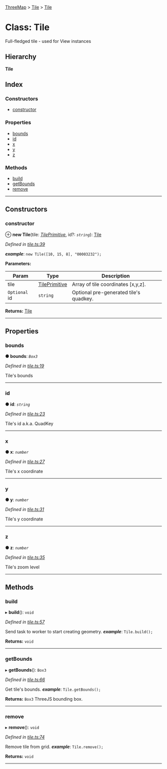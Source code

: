 [ThreeMap](../README.md) > [Tile](../modules/tile.md) > [Tile](../classes/tile.tile-1.md)

# Class: Tile

Full-fledged tile - used for View instances

## Hierarchy

**Tile**

## Index

### Constructors

* [constructor](tile.tile-1.md#constructor)

### Properties

* [bounds](tile.tile-1.md#bounds)
* [id](tile.tile-1.md#id)
* [x](tile.tile-1.md#x)
* [y](tile.tile-1.md#y)
* [z](tile.tile-1.md#z)

### Methods

* [build](tile.tile-1.md#build)
* [getBounds](tile.tile-1.md#getbounds)
* [remove](tile.tile-1.md#remove)

---

## Constructors

<a id="constructor"></a>

###  constructor

⊕ **new Tile**(tile: *[TilePrimitive](../modules/interfaces.md#tileprimitive)*, id?: *`string`*): [Tile](tile.tile-1.md)

*Defined in [tile.ts:39](https://github.com/areknawo/Three-Map/blob/41e1f78/src/tile.ts#L39)*

*__example__*: `new Tile([10, 15, 8], "00003232");`

**Parameters:**

| Param | Type | Description |
| ------ | ------ | ------ |
| tile | [TilePrimitive](../modules/interfaces.md#tileprimitive) |  Array of tile coordinates \[x,y,z\]. |
| `Optional` id | `string` |  Optional pre-generated tile's quadkey. |

**Returns:** [Tile](tile.tile-1.md)

___

## Properties

<a id="bounds"></a>

###  bounds

**● bounds**: *`Box3`*

*Defined in [tile.ts:19](https://github.com/areknawo/Three-Map/blob/41e1f78/src/tile.ts#L19)*

Tile's bounds

___
<a id="id"></a>

###  id

**● id**: *`string`*

*Defined in [tile.ts:23](https://github.com/areknawo/Three-Map/blob/41e1f78/src/tile.ts#L23)*

Tile's id a.k.a. QuadKey

___
<a id="x"></a>

###  x

**● x**: *`number`*

*Defined in [tile.ts:27](https://github.com/areknawo/Three-Map/blob/41e1f78/src/tile.ts#L27)*

Tile's x coordinate

___
<a id="y"></a>

###  y

**● y**: *`number`*

*Defined in [tile.ts:31](https://github.com/areknawo/Three-Map/blob/41e1f78/src/tile.ts#L31)*

Tile's y coordinate

___
<a id="z"></a>

###  z

**● z**: *`number`*

*Defined in [tile.ts:35](https://github.com/areknawo/Three-Map/blob/41e1f78/src/tile.ts#L35)*

Tile's zoom level

___

## Methods

<a id="build"></a>

###  build

▸ **build**(): `void`

*Defined in [tile.ts:57](https://github.com/areknawo/Three-Map/blob/41e1f78/src/tile.ts#L57)*

Send task to worker to start creating geometry.
*__example__*: `Tile.build();`

**Returns:** `void`

___
<a id="getbounds"></a>

###  getBounds

▸ **getBounds**(): `Box3`

*Defined in [tile.ts:66](https://github.com/areknawo/Three-Map/blob/41e1f78/src/tile.ts#L66)*

Get tile's bounds.
*__example__*: `Tile.getBounds();`

**Returns:** `Box3`
ThreeJS bounding box.

___
<a id="remove"></a>

###  remove

▸ **remove**(): `void`

*Defined in [tile.ts:74](https://github.com/areknawo/Three-Map/blob/41e1f78/src/tile.ts#L74)*

Remove tile from grid.
*__example__*: `Tile.remove();`

**Returns:** `void`

___

